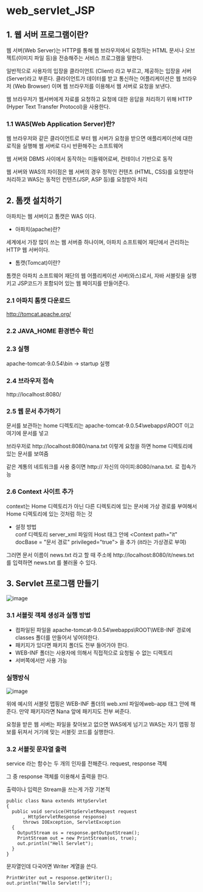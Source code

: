 # web_servlet_JSP

## 1. 웹 서버 프로그램이란?

웹 서버(Web Server)는 HTTP를 통해 웹 브라우저에서 요청하는 HTML 문서나 오브젝트(이미지 파일 등)을 전송해주는 서비스 프로그램을 말한다.

일반적으로 사용자의 입장을 클라이언트 (Client) 라고 부르고, 제공하는 입장을 서버 (Server)라고 부른다. 클라이언트가 데이터를 받고 통신하는 어플리케이션은 웹 브라우저 (Web Browser) 이며 웹 브라우저를 이용해서 웹 서버로 요청을 보낸다.

웹 브라우저가 웹서버에게 자료를 요청하고 요청에 대한 응답을 처리하기 위해 HTTP (Hyper Text Transfer Protocol)을 사용한다.

### 1.1 WAS(Web Application Server)란?

웹 브라우저와 같은 클라이언트로 부터 웹 서버가 요청을 받으면 애플리케이션에 대한 로직을 실행해 웹 서버로 다시 반환해주는 소프트웨어

웹 서버와 DBMS 사이에서 동작하는 미들웨어로써, 컨테이너 기반으로 동작

웹 서버와 WAS의 차이점은 웹 서버의 경우 정적인 컨텐츠 (HTML, CSS)를 요청받아 처리하고 WAS는 동적인 컨텐츠(JSP, ASP 등)를 요청받아 처리

## 2. 톰캣 설치하기

  아파치는 웹 서버이고 톰캣은 WAS 이다.

- 아파치(apache)란?

세계에서 가장 많이 쓰는 웹 서버중 하나이며, 아파치 소프트웨어 재단에서 관리하는 HTTP 웹 서버이다.

- 톰캣(Tomcat)이란?

톰캣은 아파치 소프트웨어 재단의 웹 어플리케이션 서버(와스)로서, 자바 서블릿을 실행키고 JSP코드가 포함되어 있는 웹 페이지를 만들어준다. 

### 2.1 아파치 톰캣 다운로드 

http://tomcat.apache.org/

### 2.2 JAVA_HOME 환경변수 확인

### 2.3 실행

apache-tomcat-9.0.54\bin -> startup 실행

### 2.4 브라우저 접속

http://localhost:8080/

### 2.5 웹 문서 추가하기

문서를 보관하는 home 디렉토리는 apache-tomcat-9.0.54\webapps\ROOT 이고 여기에 문서를 넣고

브라우저로 http://localhost:8080/nana.txt 이렇게 요청을 하면 home 디렉토리에 있는 문서를 보여줌

같은 계통의 네트워크를 사용 중이면 http:// 자신의 아이피:8080/nana.txt. 로 접속가능

### 2.6 Context 사이트 추가

context는 Home 디렉토리가 아닌 다른 디렉토리에 있는 문서에 가상 경로를 부여해서 Home 디렉토리에 있는 것처럼 하는 것

- 설정 방법 <br>
conf 디렉토리 server_xml 파일의 Host 태그 안에 \<Context path="it" docBase = "문서 경로" privileged="true"> 을 추가 (it라는 가상경로 부여)

그러면 문서 이름이 news.txt 라고 할 때 주소에 http://localhost:8080/it/news.txt를 입력하면 news.txt 를 불러올 수 있다.


## 3. Servlet 프로그램 만들기

![image](https://user-images.githubusercontent.com/81665608/139850953-f14d5678-d5cc-4e0b-bd2c-920f4537e91a.png)

### 3.1 서블릿 객체 생성과 실행 방법

- 컴파일된 파일을 apache-tomcat-9.0.54\webapps\ROOT\WEB-INF 경로에 classes 폴더를 만들어서 넣어야한다.
- 패키지가 있다면 패키지 폴더도 전부 들어가야 한다.
- WEB-INF 폴더는 사용자에 의해서 직접적으로 요청될 수 없는 디렉토리
- 서버쪽에서만 사용 가능

### 실행방식
![image](https://user-images.githubusercontent.com/81665608/139854934-bf9ce1ba-3671-4890-98c8-4d2cb8ba6f45.png)

위에 예시의 서블릿 맵핑은 WEB-INF 폴더의 web.xml 파일에web-app 태그 안에 해준다. 만약 패키지라면 Nana 앞에 패키지도 전부 써준다.

요청을 받은 웹 서버는 파일을 찾아보고 없으면 WAS에게 넘기고 WAS는 자기 맵핑 정보를 뒤져서 거기에 맞는 서블릿 코드를 실행한다.

### 3.2 서블릿 문자열 출력

service 라는 함수는 두 개의 인자를 전해준다. request, response 객체

그 중 response 객체를 이용해서 출력을 한다.

출력이나 입력은 Stream을 쓰는게 가장 기본적

    public class Nana extends HttpServlet
    {
      public void service(HttpServletRequest request
          , HttpServletResponse response)
          throws IOException, ServletException
      {
        OutputStream os = response.getOutputStream();
        PrintStream out = new PrintStream(os, true);
        out.println("Hell Servlet");
      }
    }
 
문자열인데 다국어면 Writer 계열을 쓴다.

    PrintWriter out = response.getWriter();
    out.println("Hello Servlet!!");




























